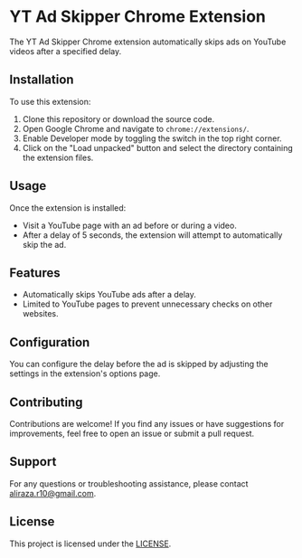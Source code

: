 # YT Ad Skipper Chrome Extension

The YT Ad Skipper Chrome extension automatically skips ads on YouTube videos after a specified delay.

## Installation

To use this extension:

1. Clone this repository or download the source code.
2. Open Google Chrome and navigate to `chrome://extensions/`.
3. Enable Developer mode by toggling the switch in the top right corner.
4. Click on the "Load unpacked" button and select the directory containing the extension files.

## Usage

Once the extension is installed:

- Visit a YouTube page with an ad before or during a video.
- After a delay of 5 seconds, the extension will attempt to automatically skip the ad.

## Features

- Automatically skips YouTube ads after a delay.
- Limited to YouTube pages to prevent unnecessary checks on other websites.

## Configuration

You can configure the delay before the ad is skipped by adjusting the settings in the extension's options page.

## Contributing

Contributions are welcome! If you find any issues or have suggestions for improvements, feel free to open an issue or submit a pull request.

## Support

For any questions or troubleshooting assistance, please contact [aliraza.r10@gmail.com](mailto:aliraza.r10@gmail.com).

## License

This project is licensed under the [LICENSE](LICENSE).
